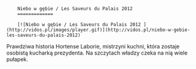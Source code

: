 
        Niebo w gębie / Les Saveurs du Palais 2012 
        =============
        
        [![Niebo w gębie / Les Saveurs du Palais 2012 ](http://vidos.pl/images/player.gif)](http://vidos.pl/niebo-w-gebie-les-saveurs-du-palais-2012)
        
        
 Prawdziwa historia Hortense Laborie, mistrzyni kuchni, która zostaje osobistą kucharką prezydenta. Na szczytach władzy czeka na nią wiele pułapek.
    